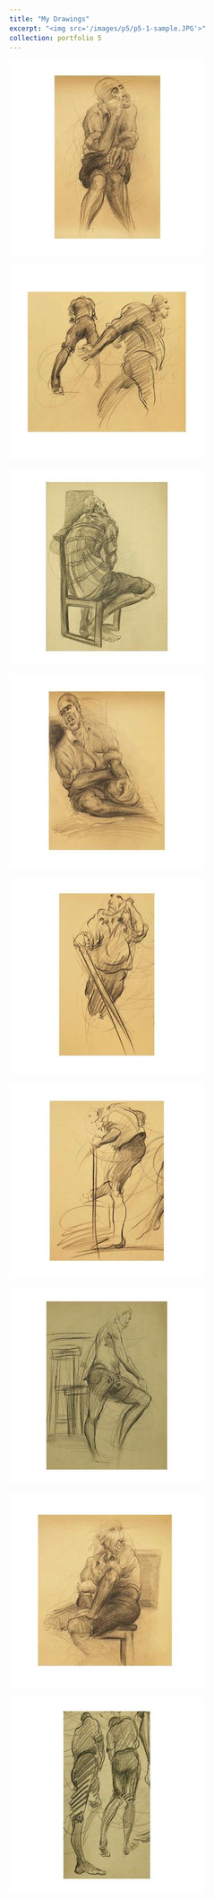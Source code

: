 ```yaml
---
title: "My Drawings"
excerpt: "<img src='/images/p5/p5-1-sample.JPG'>"
collection: portfolio 5
---
```



[ ![](/images/p5/p5-1-sample.JPG) ](/images/p5/p5-1.JPG)

[ ![](/images/p5/p5-2-sample.JPG) ](/images/p5/p5-2.JPG)

[ ![](/images/p5/p5-3-sample.JPG) ](/images/p5/p5-3.JPG)

[ ![](/images/p5/p5-4-sample.JPG) ](/images/p5/p5-4.JPG)

[ ![](/images/p5/p5-5-sample.JPG) ](/images/p5/p5-5.JPG)

[ ![](/images/p5/p5-6-sample.JPG) ](/images/p5/p5-6.JPG)

[ ![](/images/p5/p5-7-sample.JPG) ](/images/p5/p5-7.JPG)

[ ![](/images/p5/p5-8-sample.JPG) ](/images/p5/p5-8.JPG)

[ ![](/images/p5/p5-9-sample.JPG) ](/images/p5/p5-9.JPG)
